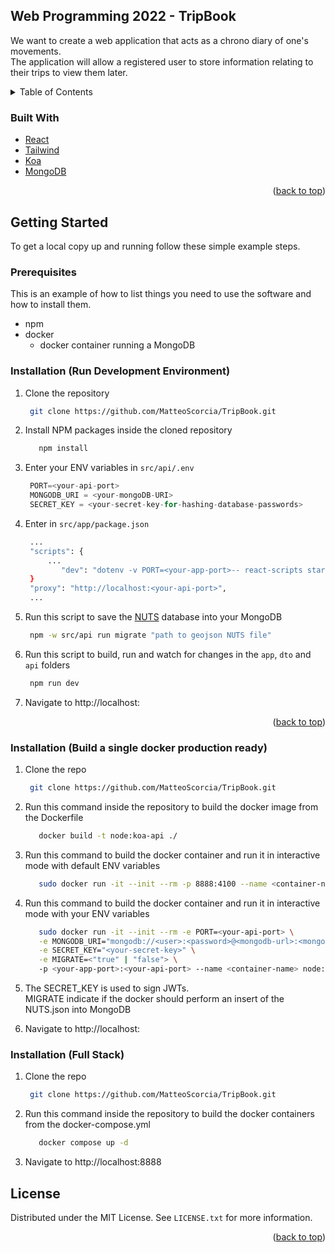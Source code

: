 <div id="top"></div>


<div id="about-the-project"></div>

<!-- ABOUT THE PROJECT -->
## Web Programming 2022 - TripBook

We want to create a web application that acts as a chrono diary of one's movements.
<br>
The application will allow a registered user to store information relating to their trips to view them later.

<!-- TABLE OF CONTENTS -->
<details>
  <summary>Table of Contents</summary>
  <ol>
    <li>
      <a href="#about-the-project">About The Project</a>
      <ul>
        <li><a href="#built-with">Built With</a></li>
      </ul>
    </li>
    <li>
      <a href="#getting-started">Getting Started</a>
      <ul>
        <li><a href="#prerequisites">Prerequisites</a></li>
        <li><a href="#installation-dev">Installation (dev)</a></li>
        <li><a href="#installation-prod">Installation (prod)</a></li>
        <li><a href="#installation-full">Installation (full-stack)</a></li>
      </ul>
    </li>
    <li><a href="#license">License</a></li>
  </ol>
</details>

<div id="built-with"></div>

### Built With

* [React](https://reactjs.org/)
* [Tailwind](https://tailwindcss.com/)
* [Koa](https://koajs.com/)
* [MongoDB](https://mongodb.com/)

<p align="right">(<a href="#top">back to top</a>)</p>


<div id="getting-started"></div>

<!-- GETTING STARTED -->
## Getting Started

To get a local copy up and running follow these simple example steps.

<div id="prerequisites"></div>

### Prerequisites

This is an example of how to list things you need to use the software and how to install them.
* npm
* docker
    * docker container running a MongoDB 

<div id="installation-dev"></div>

### Installation (Run Development Environment)

1. Clone the repository
   ```sh
    git clone https://github.com/MatteoScorcia/TripBook.git
   ```
2. Install NPM packages inside the cloned repository
   ```sh
      npm install
   ```
3. Enter your ENV variables in `src/api/.env`
   ```js
    PORT=<your-api-port>
    MONGODB_URI = <your-mongoDB-URI>
    SECRET_KEY = <your-secret-key-for-hashing-database-passwords>
   ```

4. Enter <your-api-port> in `src/app/package.json`
   ```sh
    ...
    "scripts": {
        ...
           "dev": "dotenv -v PORT=<your-app-port>-- react-scripts start"
    }
    "proxy": "http://localhost:<your-api-port>",
    ...
    ```
5. Run this script to save the [NUTS](https://ec.europa.eu/eurostat/web/nuts/background) database into your MongoDB 
   ```sh
    npm -w src/api run migrate "path to geojson NUTS file"
   ```

6. Run this script to build, run and watch for changes in the `app`, `dto` and `api` folders
   ```sh
    npm run dev
   ```
   
7. Navigate to  http://localhost:<your-app-port>

<p align="right">(<a href="#top">back to top</a>)</p>


<div id="installation-prod"></div>

### Installation (Build a single docker production ready)

1. Clone the repo
   ```sh
    git clone https://github.com/MatteoScorcia/TripBook.git
   ```

2. Run this command inside the repository to build the docker image from the Dockerfile
   ```sh
      docker build -t node:koa-api ./  
   ```

3. Run this command to build the docker container and run it in interactive mode with default ENV variables
   ```sh
      sudo docker run -it --init --rm -p 8888:4100 --name <container-name> node:koa-api
   ```
   
4. Run this command to build the docker container and run it in interactive mode with your ENV variables
   ```sh
      sudo docker run -it --init --rm -e PORT=<your-api-port> \
      -e MONGODB_URI="mongodb://<user>:<password>@<mongodb-url>:<mongodb-port>/<optional-db-name>" \
      -e SECRET_KEY="<your-secret-key>" \
      -e MIGRATE=<"true" | "false"> \
      -p <your-app-port>:<your-api-port> --name <container-name> node:koa-api
   ```
 
5. The SECRET_KEY is used to sign JWTs.
   <br>
   MIGRATE indicate if the docker should perform an insert of the NUTS.json into MongoDB

6. Navigate to  http://localhost:<your-app-port>
<div id="installation-full"></div>

### Installation (Full Stack)

1. Clone the repo
   ```sh
    git clone https://github.com/MatteoScorcia/TripBook.git
   ```

2. Run this command inside the repository to build the docker containers from the docker-compose.yml
   ```sh
      docker compose up -d
   ```

3. Navigate to  http://localhost:8888
<div id="license"></div>

<!-- LICENSE -->
## License

Distributed under the MIT License. See `LICENSE.txt` for more information.

<p align="right">(<a href="#top">back to top</a>)</p>
